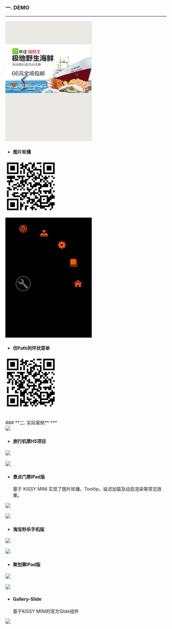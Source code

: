 ### **一. DEMO**
***
<div class="row demolist">
<div class="col-md-4">
    <div class="thumbnail">
        <a href="/demo/slide/index.htm" target="_blank">
            <img src="/demo/slide/preview.jpg" />
        </a>
        <ul class="media-list">
            <li class="media">
                <div class="media-body">
                    <h4>图片轮播</h4>
                </div>
            </li>
        </ul>
        <p class="qrcode">
            <a href="/demo/slide/index.htm" target="_blank">
                <img src="/demo/slide/qrcode.png" />
            </a>
        </p>
    </div>
</div>

<div class="col-md-4">
    <div class="thumbnail">
        <a href="/demo/ringnav/index.htm" target="_blank">
            <img src="/demo/ringnav/preview.jpg" />
        </a>
        <ul class="media-list">
            <li class="media">
                <div class="media-body">
                    <h4>仿Path的环状菜单</h4>
                </div>
            </li>
        </ul>
        <p class="qrcode">
            <a href="/demo/ringnav/index.htm" target="_blank">
                <img src="/demo/ringnav/qrcode.png" />
            </a>
        </p>
    </div>
</div>

</div>

<br />
### **二. 实际案例**
***
<div class="row demolist">

<div class="col-md-4">
    <div class="thumbnail">
        <a href="http://h5.m.taobao.com/trip/flight/search/index.html" target="_blank">
            <img src="http://gtms02.alicdn.com/tps/i2/T1SWOZFxhaXXbAUXjT-270-375.png" />
        </a>
        <ul class="media-list">
            <li class="media">
                <div class="media-body">
                    <h4>旅行机票H5项目</h4>
                </div>
            </li>
        </ul>
        <p class="qrcode">
            <a href="http://h5.m.taobao.com/trip/flight/search/index.html" target="_blank">
                <img src="http://gtms01.alicdn.com/tps/i1/T1lei0FxdXXXaqQZrM-160-160.png" />
            </a>
        </p>
    </div>
</div>
<div class="col-md-4">
    <div class="thumbnail">
        <a href="http://h5.m.taobao.com/trip/ticket/pad/search/index.html?ttid=703628@taobao_ipad_4.0" target="_blank">
            <img src="http://gtms03.alicdn.com/tps/i3/T10pSlFqpjXXcZSXjT-270-375.jpg" />
        </a>
        <ul class="media-list">
            <li class="media">
                <div class="media-body">
                    <h4>景点门票IPad版</h4>
                    <p>基于 KISSY MINI 实现了图片轮播，Tooltip，延迟加载及动态渲染等常见效果。</p>
                </div>
            </li>
        </ul>
        <p class="qrcode">
            <a href="http://h5.m.taobao.com/trip/ticket/pad/search/index.html?ttid=703628@taobao_ipad_4.0" target="_blank">
                <img src="http://gtms04.alicdn.com/tps/i4/T1p8TJFuFdXXaqQZrM-160-160.png" />
            </a>
        </p>
    </div>
</div>
<div class="col-md-4">
    <div class="thumbnail">
        <a href="http://wapp.m.taobao.com/mseckill/index.html?host=h5.m.taobao.com" target="_blank">
            <img src="http://gtms04.alicdn.com/tps/i4/T1FF.UFvxcXXcZSXjT-270-375.jpg" />
        </a>
        <ul class="media-list">
            <li class="media">
                <div class="media-body">
                    <h4>淘宝秒杀手机版</h4>
                </div>
            </li>
        </ul>
        <p class="qrcode">
            <a href="http://wapp.m.taobao.com/mseckill/index.html?host=h5.m.taobao.com" target="_blank">
                <img src="http://gtms03.alicdn.com/tps/i3/T1dRI0FBRbXXaqQZrM-160-160.png" />
            </a>
        </p>
    </div>
</div>
<div class="col-md-4">
    <div class="thumbnail">
        <a href="http://ju.taobao.com/pad/home.htm" target="_blank">
            <img src="http://gtms02.alicdn.com/tps/i2/T16.QTFxRdXXcZSXjT-270-375.jpg
" />
        </a>
        <ul class="media-list">
            <li class="media">
                <div class="media-body">
                    <h4>聚划算IPad版</h4>
                </div>
            </li>
        </ul>
        <p class="qrcode">
            <a href="http://ju.taobao.com/pad/home.htm" target="_blank">
                <img src="http://gtms02.alicdn.com/tps/i2/T1GOHmFCxgXXaqQZrM-160-160.png" />
            </a>
        </p>
    </div>
</div>
<div class="col-md-4">
    <div class="thumbnail">
        <a href="http://gallery.kissyui.com/slide/1.3/guide/index.html" target="_blank">
            <img src="http://gtms03.alicdn.com/tps/i3/T1e690FuRXXXbAUXjT-270-375.png" />
        </a>
        <ul class="media-list">
            <li class="media">
                <div class="media-body">
                    <h4>Gallery-Slide</h4>
                    <p>基于KISSY MINI的官方Slide组件</p>
                </div>
            </li>
        </ul>
        <p class="qrcode">
            <a href="http://gallery.kissyui.com/slide/1.3/guide/index.html" target="_blank">
                <img src="http://gtms04.alicdn.com/tps/i4/T1yQOZFzxaXXaqQZrM-160-160.png" />
            </a>
        </p>
    </div>
</div>
</div>
